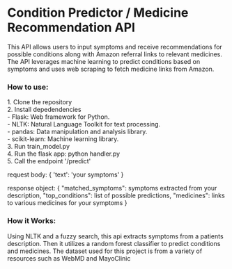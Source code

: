 <h1>Condition Predictor / Medicine Recommendation API</h1>

This API allows users to input symptoms and receive recommendations for possible conditions along with Amazon referral links to relevant medicines. The API leverages machine learning to predict conditions based on symptoms and uses web scraping to fetch medicine links from Amazon.

<h3>How to use:</h3>
1. Clone the repository <br>
2. Install depedendencies <br>
- Flask: Web framework for Python.<br>
 - NLTK: Natural Language Toolkit for text processing.<br>
 - pandas: Data manipulation and analysis library.<br>
 - scikit-learn: Machine learning library.<br>
3. Run train_model.py <br>
4. Run the flask app: python handler.py <br>
5. Call the endpoint '/predict'

request body: {  'text': 'your symptoms' }

response object: {
        "matched_symptoms": symptoms extracted from your description,
        "top_conditions": list of possible predictions,
        "medicines": links to various medicines for your symptoms
}


<h3>How it Works:</h3>

Using NLTK and a fuzzy search, this api extracts symptoms from a patients description. Then it utilizes a random forest classifier to predict conditions and medicines. The dataset used for this project is from a variety of resources such as WebMD and MayoClinic
